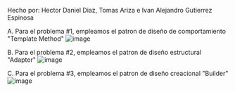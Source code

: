 Hecho por: Hector Daniel Diaz, Tomas Ariza e Ivan Alejandro Gutierrez Espinosa

A. Para el problema #1, empleamos el patron de diseño de comportamiento "Template Method"
![image](https://github.com/IvanGutierrez10/PatronesDeDiseno/assets/110070006/d37d33ea-be3b-4e40-9fe4-26c159e6f26a)

B. Para el problema #2, empleamos el patron de diseño estructural "Adapter"
![image](https://github.com/IvanGutierrez10/PatronesDeDiseno/assets/110070006/7392e34a-1889-4605-a9c4-0a8348373c78)

C. Para el problema #3, empleamos el patron de diseño creacional "Builder"
![image](https://github.com/IvanGutierrez10/PatronesDeDiseno/assets/110070006/6e57bff6-2ddf-4ddb-9234-220f1be28439)

